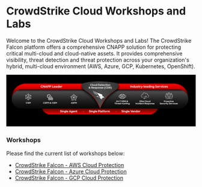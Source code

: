 # CrowdStrike Cloud Workshops and Labs

Welcome to the CrowdStrike Cloud Workshops and Labs! The CrowdStrike Falcon platform offers a comprehensive CNAPP solution for protecting critical multi-cloud and cloud-native assets. It provides comprehensive visibility, threat detection and threat protection across your organization's hybrid, multi-cloud environment (AWS, Azure, GCP, Kubernetes, OpenShift). 

![readme-prisma](./images/readme-falcon.png)

### Workshops
Please find the current list of workshops below:

* [CrowdStrike Falcon - AWS Cloud Protection](https://github.com/davidokeyode/crowdstrike-handson-workshops/tree/main/workshops/aws-cloud-protection)
* [CrowdStrike Falcon - Azure Cloud Protection](https://github.com/davidokeyode/crowdstrike-handson-workshops/tree/main/workshops/azure-cloud-protection)
* [CrowdStrike Falcon - GCP Cloud Protection](https://github.com/davidokeyode/crowdstrike-handson-workshops/tree/main/workshops/gcp-cloud-protection)
